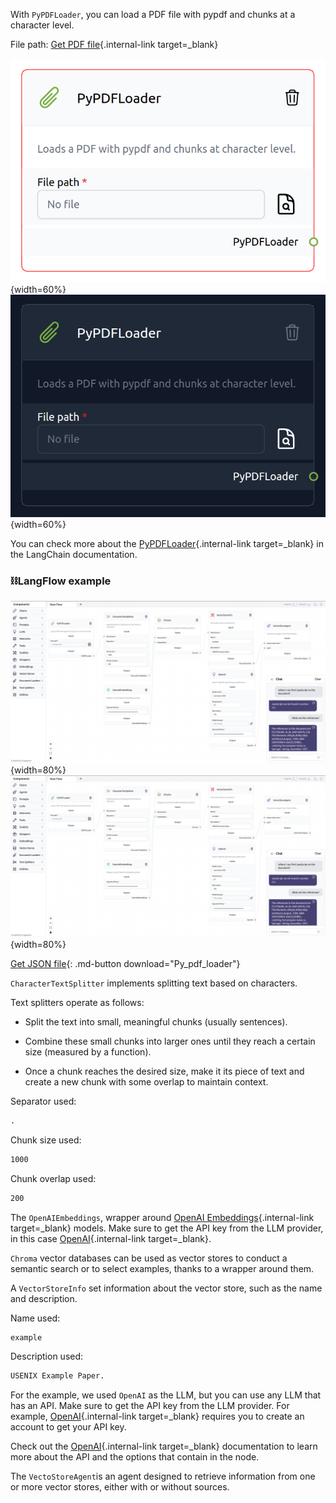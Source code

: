 With `PyPDFLoader`, you can load a PDF file with pypdf and chunks at a character level.

File path: [Get PDF file](data/example.pdf){.internal-link target=_blank}

![Description](img/single_node/pypdf.png#only-light){width=60%}
![Description](img/single_node/pypdf2.png#only-dark){width=60%}

You can check more about the [PyPDFLoader](https://python.langchain.com/en/latest/modules/indexes/document_loaders/examples/pdf.html?highlight=PDF){.internal-link target=_blank} in the LangChain documentation.
### ⛓️LangFlow example

![Description](img/py-pdf-loader.png#only-dark){width=80%}
![Description](img/py-pdf-loader.png#only-light){width=80%}

[Get JSON file](data/Py_pdf_loader.json){: .md-button download="Py_pdf_loader"} 

`CharacterTextSplitter` implements splitting text based on characters. 

Text splitters operate as follows:

- Split the text into small, meaningful chunks (usually sentences).

- Combine these small chunks into larger ones until they reach a certain size (measured by a function).

- Once a chunk reaches the desired size, make it its piece of text and create a new chunk with some overlap to maintain context.

Separator used:
``` txt
.
```

Chunk size used:
``` txt
1000
```

Chunk overlap used:
``` txt
200
```

The `OpenAIEmbeddings`, wrapper around [OpenAI Embeddings](https://platform.openai.com/docs/guides/embeddings/what-are-embeddings){.internal-link target=_blank} models. Make sure to get the API key from the LLM provider, in this case [OpenAI](https://platform.openai.com/){.internal-link target=_blank}.

`Chroma` vector databases can be used as vector stores to conduct a semantic search or to select examples, thanks to a wrapper around them.

A `VectorStoreInfo` set information about the vector store, such as the name and description.

Name used:
``` txt
example
```
Description used:
``` txt
USENIX Example Paper.
```

For the example, we used `OpenAI` as the LLM, but you can use any LLM that has an API. Make sure to get the API key from the LLM provider. For example, [OpenAI](https://platform.openai.com/){.internal-link target=_blank} requires you to create an account to get your API key.

Check out the [OpenAI](https://platform.openai.com/docs/introduction/overview){.internal-link target=_blank} documentation to learn more about the API and the options that contain in the node.



The `VectoStoreAgent`is an agent designed to retrieve information from one or more vector stores, either with or without sources.
